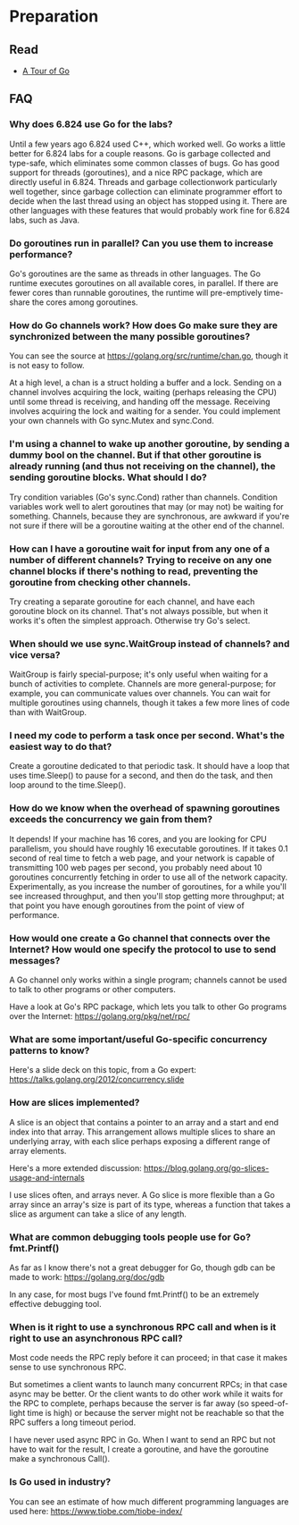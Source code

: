 # Preparation

## Read

* [A Tour of Go](https://tour.golang.org/)

## FAQ

### Why does 6.824 use Go for the labs?

Until a few years ago 6.824 used C++, which worked well. Go works a little better for 6.824 labs for a couple reasons. Go is garbage collected and type-safe, which eliminates some common classes of bugs. Go has good support for threads (goroutines), and a nice RPC package, which are directly useful in 6.824. Threads and garbage collectionwork particularly well together, since garbage collection can eliminate programmer effort to decide when the last thread using an object has stopped using it. There are other languages with these features that would probably work fine for 6.824 labs, such as Java.

### Do goroutines run in parallel? Can you use them to increase performance?

Go's goroutines are the same as threads in other languages. The Go runtime executes goroutines on all available cores, in parallel. If there are fewer cores than runnable goroutines, the runtime will pre-emptively time-share the cores among goroutines.

### How do Go channels work? How does Go make sure they are synchronized between the many possible goroutines?

You can see the source at https://golang.org/src/runtime/chan.go, though it is not easy to follow.

At a high level, a chan is a struct holding a buffer and a lock. Sending on a channel involves acquiring the lock, waiting (perhaps releasing the CPU) until some thread is receiving, and handing off the message. Receiving involves acquiring the lock and waiting for a sender. You could implement your own channels with Go sync.Mutex and sync.Cond.

### I'm using a channel to wake up another goroutine, by sending a dummy bool on the channel. But if that other goroutine is already running (and thus not receiving on the channel), the sending goroutine blocks. What should I do?

Try condition variables (Go's sync.Cond) rather than channels. Condition variables work well to alert goroutines that may (or may not) be waiting for something. Channels, because they are synchronous, are awkward if you're not sure if there will be a goroutine waiting at the other end of the channel.

### How can I have a goroutine wait for input from any one of a number of different channels? Trying to receive on any one channel blocks if there's nothing to read, preventing the goroutine from checking other channels.

Try creating a separate goroutine for each channel, and have each goroutine block on its channel. That's not always possible, but when it works it's often the simplest approach. Otherwise try Go's select.

### When should we use sync.WaitGroup instead of channels? and vice versa?
 
WaitGroup is fairly special-purpose; it's only useful when waiting for a bunch of activities to complete. Channels are more general-purpose; for example, you can communicate values over channels. You can wait for multiple goroutines using channels, though it takes a few more lines of code than with WaitGroup.

### I need my code to perform a task once per second. What's the easiest way to do that?

Create a goroutine dedicated to that periodic task. It should have
a loop that uses time.Sleep() to pause for a second, and then do the
task, and then loop around to the time.Sleep().

### How do we know when the overhead of spawning goroutines exceeds the concurrency we gain from them?

It depends! If your machine has 16 cores, and you are looking for CPU parallelism, you should have roughly 16 executable goroutines. If it takes 0.1 second of real time to fetch a web page, and your network is capable of transmitting 100 web pages per second, you probably need about 10 goroutines concurrently fetching in order to use all of the network capacity. Experimentally, as you increase the number of goroutines, for a while you'll see increased throughput, and then you'll stop getting more throughput; at that point you have enough goroutines from the point of view of performance.

### How would one create a Go channel that connects over the Internet? How would one specify the protocol to use to send messages?

A Go channel only works within a single program; channels cannot be used to talk to other programs or other computers.

Have a look at Go's RPC package, which lets you talk to other Go programs over the Internet: https://golang.org/pkg/net/rpc/

### What are some important/useful Go-specific concurrency patterns to know?

Here's a slide deck on this topic, from a Go expert: https://talks.golang.org/2012/concurrency.slide

### How are slices implemented?

A slice is an object that contains a pointer to an array and a start and end index into that array. This arrangement allows multiple slices to share an underlying array, with each slice perhaps exposing a different range of array elements.

Here's a more extended discussion: https://blog.golang.org/go-slices-usage-and-internals

I use slices often, and arrays never. A Go slice is more flexible than a Go array since an array's size is part of its type, whereas a function that takes a slice as argument can take a slice of any length.

### What are common debugging tools people use for Go? fmt.Printf()

As far as I know there's not a great debugger for Go, though gdb can be made to work: https://golang.org/doc/gdb

In any case, for most bugs I've found fmt.Printf() to be an extremely effective debugging tool.

### When is it right to use a synchronous RPC call and when is it right to use an asynchronous RPC call?

Most code needs the RPC reply before it can proceed; in that case it makes sense to use synchronous RPC.

But sometimes a client wants to launch many concurrent RPCs; in that case async may be better. Or the client wants to do other work while it waits for the RPC to complete, perhaps because the server is far away (so speed-of-light time is high) or because the server might not be reachable so that the RPC suffers a long timeout period.

I have never used async RPC in Go. When I want to send an RPC but not have to wait for the result, I create a goroutine, and have the goroutine make a synchronous Call().

### Is Go used in industry?

You can see an estimate of how much different programming languages are used here: https://www.tiobe.com/tiobe-index/